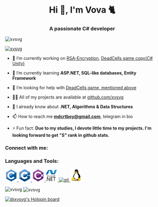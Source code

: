 <h1 align="center">Hi 👋, I'm Vova 🐈</h1>
<h3 align="center">A passionate C# developer</h3>

<p align="left"> <img src="https://komarev.com/ghpvc/?username=xvsvg&label=Profile%20views&color=0e75b6&style=flat" alt="xvsvg" /> </p>

<p align="left"> <a href="https://github.com/ryo-ma/github-profile-trophy"><img src="https://github-profile-trophy.vercel.app/?username=xvsvg" alt="xvsvg" /></a> </p>

- 🔭 I’m currently working on [RSA-Encryption](https://github.com/xvsvg/RSA-Encryption), [DeadCells game copy(C# Unity)](https://github.com/AllCauchy-studio/project)

- 🌱 I’m currently learning **ASP.NET, SQL-like databases, Entity Framework**

- 🤝 I’m looking for help with [DeadCells game, mentioned above](https://github.com/AllCauchy-studio/project)

- 👨‍💻 All of my projects are available at [github.com/xvsvg](github.com/xvsvg)

- 💬 I already know about **.NET, Algorithms & Data Structures**

- 📫 How to reach me **mdcrtboy@gmail.com**, telegram in bio

- ⚡ Fun fact: **Due to my studies, I devote little time to my projects. I'm looking forward to get "S" rank in github stats.**

<h3 align="left">Connect with me:</h3>
<p align="left">
</p>

<h3 align="left">Languages and Tools:</h3>
<p align="left"> <a href="https://www.cprogramming.com/" target="_blank" rel="noreferrer"> <img src="https://raw.githubusercontent.com/devicons/devicon/master/icons/c/c-original.svg" alt="c" width="40" height="40"/> </a> <a href="https://www.w3schools.com/cpp/" target="_blank" rel="noreferrer"> <img src="https://raw.githubusercontent.com/devicons/devicon/master/icons/cplusplus/cplusplus-original.svg" alt="cplusplus" width="40" height="40"/> </a> <a href="https://www.w3schools.com/cs/" target="_blank" rel="noreferrer"> <img src="https://raw.githubusercontent.com/devicons/devicon/master/icons/csharp/csharp-original.svg" alt="csharp" width="40" height="40"/> </a> <a href="https://dotnet.microsoft.com/" target="_blank" rel="noreferrer"> <img src="https://raw.githubusercontent.com/devicons/devicon/master/icons/dot-net/dot-net-original-wordmark.svg" alt="dotnet" width="40" height="40"/> </a> <a href="https://git-scm.com/" target="_blank" rel="noreferrer"> <img src="https://www.vectorlogo.zone/logos/git-scm/git-scm-icon.svg" alt="git" width="40" height="40"/> </a> <a href="https://www.linux.org/" target="_blank" rel="noreferrer"> <img src="https://raw.githubusercontent.com/devicons/devicon/master/icons/linux/linux-original.svg" alt="linux" width="40" height="40"/> </a> </p>

<p><img align="left" src="https://github-readme-stats.vercel.app/api/top-langs?username=xvsvg&show_icons=true&locale=en&layout=compact" alt="xvsvg" /></p>

<p>&nbsp;<img align="center" src="https://github-readme-stats.vercel.app/api?username=xvsvg&show_icons=true&locale=en" alt="xvsvg" /></p>

[![@xvsvg's Holopin board](https://holopin.me/xvsvg)](https://holopin.io/@xvsvg)
